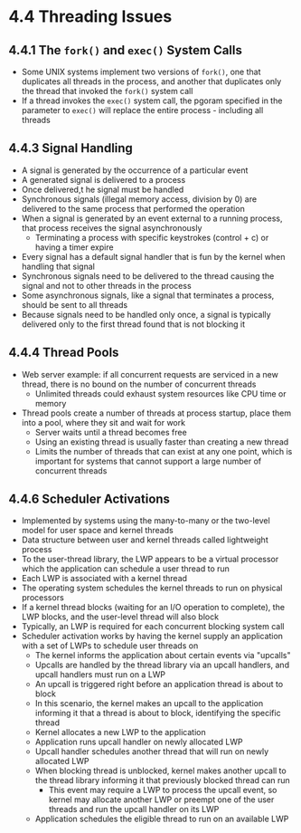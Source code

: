 # 4.4 Threading Issues

## 4.4.1 The `fork()` and `exec()` System Calls
* Some UNIX systems implement two versions of `fork()`, one that duplicates all threads in the process, and another that duplicates only the thread that invoked the `fork()` system call
* If a thread invokes the `exec()` system call, the pgoram specified in the parameter to `exec()` will replace the entire process - including all threads

## 4.4.3 Signal Handling
* A signal is generated by the occurrence of a particular event
* A generated signal is delivered to a process
* Once delivered,t he signal must be handled
* Synchronous signals (illegal memory access, division by 0) are delivered to the same process that performed the operation
* When a signal is generated by an event external to a running process, that process receives the signal asynchronously
  * Terminating a process with specific keystrokes (control + c) or having a timer expire
* Every signal has a default signal handler that is fun by the kernel when handling that signal
* Synchronous signals need to be delivered to the thread causing the signal and not to other threads in the process
* Some asynchronous signals, like a signal that terminates a process, should be sent to all threads
* Because signals need to be handled only once, a signal is typically delivered only to the first thread found that is not blocking it

## 4.4.4 Thread Pools
* Web server example: if all concurrent requests are serviced in a new thread, there is no bound on the number of concurrent threads
  * Unlimited threads could exhaust system resources like CPU time or memory
* Thread pools create a number of threads at process startup, place them into a pool, where they sit and wait for work
  * Server waits until a thread becomes free
  * Using an existing thread is usually faster than creating a new thread
  * Limits the number of threads that can exist at any one point, which is important for systems that cannot support a large number of concurrent threads

## 4.4.6 Scheduler Activations
* Implemented by systems using the many-to-many or the two-level model for user space and kernel threads
* Data structure between user and kernel threads called lightweight process
* To the user-thread library, the LWP appears to be a virtual processor which the application can schedule a user thread to run
* Each LWP is associated with a kernel thread
* The operating system schedules the kernel threads to run on physical processors
* If a kernel thread blocks (waiting for an I/O operation to complete), the LWP blocks, and the user-level thread will also block
* Typically, an LWP is required for each concurrent blocking system call
* Scheduler activation works by having the kernel supply an application with a set of LWPs to schedule user threads on
  * The kernel informs the application about certain events via "upcalls"
  * Upcalls are handled by the thread library via an upcall handlers, and upcall handlers must run on a LWP
  * An upcall is triggered right before an application thread is about to block
  * In this scenario, the kernel makes an upcall to the application informing it that a thread is about to block, identifying the specific thread
  * Kernel allocates a new LWP to the application
  * Application runs upcall handler on newly allocated LWP
  * Upcall handler schedules another thread that will run on newly allocated LWP
  * When blocking thread is unblocked, kernel makes another upcall to the thread library informing it that previously blocked thread can run
    * This event may require a LWP to process the upcall event, so kernel may allocate another LWP or preempt one of the user threads and run the upcall handler on its LWP
  * Application schedules the eligible thread to run on an available LWP
